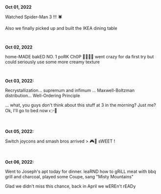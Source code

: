 **Oct 01, 2022**

Watched Spider-Man 3 !!! 🕷

Also we finally picked up and built the IKEA dining table

&nbsp;

**Oct 02, 2022**

home-MADE bakED NO. 1 poRK Ch0P 🧀🍅🧅🍚 went crazy for da first try but could seriously use some more creamy texture

&nbsp;

**Oct 03, 2022:**

Recrystallization... supremum and infimum ... Maxwell-Boltzman distribution... Well-Ordering Principle

... what, you guys don't think about this stuff at 3 in the morning? Just me? Ok, I'll go to bed now 👉🛌

&nbsp;

**Oct 05, 2022:** 

Switch joycons and smash bros arrived > 🎮👊 sWEET ! 

&nbsp;

**Oct 06, 2022:**

Went to Joseph's apt today for dinner. leaRND how to gRiLL meat with bbq grill and charcoal, played some Coupe, sang "Misty Mountains"

Glad we didn't miss this chance, back in April we wEREn't rEADy
